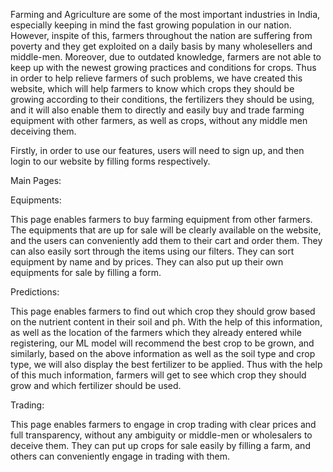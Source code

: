 Farming and Agriculture are some of the most important industries in India, especially keeping in mind the fast growing population in our nation. However, inspite of this, farmers throughout the nation are suffering from poverty and they get exploited on a daily basis by many wholesellers and middle-men. Moreover, due to outdated knowledge, farmers are not able to keep up with the newest growing practices and conditions for crops. Thus in order to help relieve farmers of such problems, we have created this website, which will help farmers to know which crops they should be growing according to their conditions, the fertilizers they should be using, and it will also enable them to directly and easily buy and trade farming equipment with other farmers, as well as crops, without any middle men deceiving them.

Firstly, in order to use our features, users will need to sign up, and then login to our website by filling forms respectively.

Main Pages:

Equipments:

This page enables farmers to buy farming equipment from other farmers. The equipments that are up for sale will be clearly available on the website, and the users can conveniently add them to their cart and order them. They can also easily sort through the items using our filters. They can sort equipment by name and by prices. They can also put up their own equipments for sale by filling a form.

Predictions:

This page enables farmers to find out which crop they should grow based on the nutrient content in their soil and ph. With the help of this information, as well as the location of the farmers which they already entered while registering, our ML model will recommend the best crop to be grown, and similarly, based on the above information as well as the soil type and crop type, we will also display the best fertilizer to be applied. Thus with the help of this much information, farmers will get to see which crop they should grow and which fertilizer should be used.

Trading:

This page enables farmers to engage in crop trading with clear prices and full transparency, without any ambiguity or middle-men or wholesalers to deceive them. They can put up crops for sale easily by filling a farm, and others can conveniently engage in trading with them.
